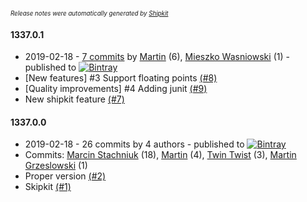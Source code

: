 <sup><sup>*Release notes were automatically generated by [Shipkit](http://shipkit.org/)*</sup></sup>

#### 1337.0.1
 - 2019-02-18 - [7 commits](https://github.com/magx2/shipkit-workshop-2/compare/v1337.0.0...v1337.0.1) by [Martin](https://github.com/magx2) (6), [Mieszko Wasniowski](https://github.com/code4free) (1) - published to [![Bintray](https://img.shields.io/badge/Bintray-1337.0.1-green.svg)](https://bintray.com/shipkit-bootstrap/bootstrap/maven/1337.0.1)
 - [New features] #3 Support floating points [(#8)](https://github.com/magx2/shipkit-workshop-2/pull/8)
 - [Quality improvements] #4 Adding junit [(#9)](https://github.com/magx2/shipkit-workshop-2/pull/9)
 - New shipkit feature [(#7)](https://github.com/magx2/shipkit-workshop-2/pull/7)

#### 1337.0.0
 - 2019-02-18 - 26 commits by 4 authors - published to [![Bintray](https://img.shields.io/badge/Bintray-1337.0.0-green.svg)](https://bintray.com/shipkit-bootstrap/bootstrap/maven/1337.0.0)
 - Commits: [Marcin Stachniuk](https://github.com/mstachniuk) (18), [Martin](https://github.com/magx2) (4), [Twin Twist](https://github.com/TwinTwist) (3), [Martin Grzeslowski](https://github.com/magx2) (1)
 - Proper version [(#2)](https://github.com/magx2/shipkit-workshop-2/pull/2)
 - Skipkit [(#1)](https://github.com/magx2/shipkit-workshop-2/pull/1)

